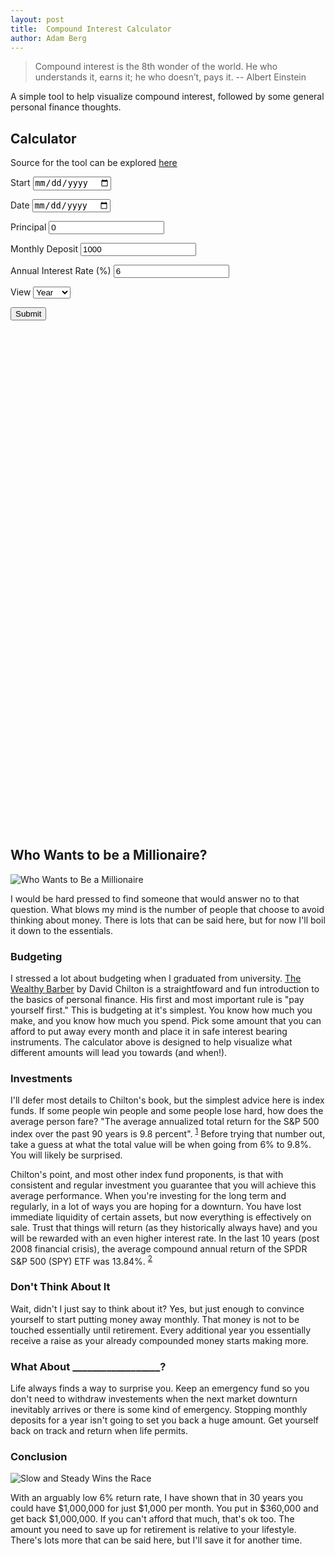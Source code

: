 ```yaml
---
layout: post
title:  Compound Interest Calculator
author: Adam Berg
---
```


> Compound interest is the 8th wonder of the world.  He who understands it, earns it; he who doesn’t, pays it.
> -- Albert Einstein

A simple tool to help visualize compound interest, followed by some general personal finance thoughts.

<!--more-->

## Calculator

Source for the tool can be explored [here](https://jsfiddle.net/devtails/71cjrfzg/2/)

<script src="https://code.highcharts.com/highcharts.src.js"></script>
<script src="https://momentjs.com/downloads/moment.min.js"></script>

<label for="start">Start</label>
<input id="start" name="start" type="date"/>

<label for="end">Date</label>
<input id="end" name="end" type="date"/>

<label for="principal">Principal</label>
<input id="principal" name="principal" type="number" value="0"/>

<label for="monthly">Monthly Deposit</label>
<input id="monthly" name="monthly" type="number" value="1000"/>

<label for="interest">Annual Interest Rate (%)</label>
<input id="interest" name="interest" type="number" value="6"/>

<label for="view">View</label>
<select id="view" name="view">
    <option value="month">Month</option>
    <option value="year" selected>Year</option>
</select>

<button id="submit">Submit</button>

<div id="container" style="width:100%; height:800px;"></div>
<script>
    function calulate() {
        const startInput = document.getElementById("start");
        const endInput = document.getElementById("end");
        const principalInput = document.getElementById("principal");
        const interestInput = document.getElementById("interest");
        const monthlyInput = document.getElementById("monthly");
        const viewInput = document.getElementById("view");

        let isMonthly = viewInput.value === "month";

        let startMoment = new moment(startInput.value);
        let endMoment = new moment(endInput.value);

        let principal = Number(principalInput.value);
        let monthlyDeposit = Number(monthlyInput.value);
        let periodMonths = endMoment.diff(startMoment, "month") + 1;
        let annualInterestRate = Number(interestInput.value) / 100;

        let compoundedData = [principal];
        let interestData = [0];
        let principalData = [principal];

        for (let i = 1; i < periodMonths; i++) {
            let lastAmount = compoundedData[i - 1];
            let newTotalBeforeInterest = lastAmount + monthlyDeposit;
            let newTotalAfterInterest = Math.round(newTotalBeforeInterest * (1 + annualInterestRate / 12));
            let interest = newTotalAfterInterest - newTotalBeforeInterest;

            principalData.push(principalData[i - 1] + monthlyDeposit);
            interestData.push(interestData[i - 1] + interest);
            compoundedData.push(newTotalAfterInterest);
        }

        let finalCompoundedData = [];
        let finalInterestData = [];
        let finalPrincipalData = [];

        let numPeriodsPerPoint = isMonthly ? 1 : 12

        for (let i = 0; i < periodMonths; i += numPeriodsPerPoint) {
            finalCompoundedData.push({
                y: compoundedData[i]
            });
            finalInterestData.push({
                y: interestData[i]
            });
            finalPrincipalData.push({
                y: principalData[i]
            });
        }

        var myChart = Highcharts.chart('container', {
            chart: {
                type: 'column'
            },
            title: {
                text: 'Compound Interest'
            },
            xAxis: {
                title: {
                    text: 'Month'
                },
                labels: {
                    formatter() {
                        let unit = isMonthly ? "month" : "y";
                        return moment(startMoment).add(this.value, unit).format("YYYY-MM");
                    }
                }
            },
            yAxis: {
                title: {
                    text: '$$$'
                }
            },
            series: [{
                name: "Compounded",
                data: finalCompoundedData
            }, {
                name: "Principal",
                data: finalPrincipalData
            },
            {
                name: "Interest",
                data: finalInterestData,
            }
            ]
        });
    }
    document.getElementById("submit").addEventListener("click", calulate);
    document.addEventListener('DOMContentLoaded', function () {
        document.getElementById("start").valueAsDate = new Date();
        document.getElementById("end").valueAsDate = moment().add(30, "y").toDate();
        calulate();
    });
</script>

## Who Wants to be a Millionaire?

![Who Wants to Be a Millionaire](https://media.giphy.com/media/3h4EfNUQR02HBk6hpU/giphy.gif)

I would be hard pressed to find someone that would answer no to that question.  What blows my mind is the number of people that choose to avoid thinking about money.  There is lots that can be said here, but for now I'll boil it down to the essentials.

### Budgeting

I stressed a lot about budgeting when I graduated from university.  [The Wealthy Barber](https://www.amazon.ca/Wealthy-Barber-Successful-Financial-Planning/dp/0773762167) by David Chilton is a straightfoward and fun introduction to the basics of personal finance.  His first and most important rule is "pay yourself first."  This is budgeting at it's simplest.  You know how much you make, and you know how much you spend.  Pick some amount that you can afford to put away every month and place it in safe interest bearing instruments.  The calculator above is designed to help visualize what different amounts will lead you towards (and when!).

### Investments

I'll defer most details to Chilton's book, but the simplest advice here is index funds.  If some people win people and some people lose hard, how does the average person fare?  "The average annualized total return for the S&P 500 index over the past 90 years is 9.8 percent".  <sup><a href="https://www.cnbc.com/2017/06/18/the-sp-500-has-already-met-its-average-return-for-a-full-year.html#:~:text=The%20average%20annualized%20total%20return,90%20years%20is%209.8%20percent.">1</a></sup>  Before trying that number out, take a guess at what the total value will be when going from 6% to 9.8%.  You will likely be surprised.

Chilton's point, and most other index fund proponents, is that with consistent and regular investment you guarantee that you will achieve this average performance.  When you're investing for the long term and regularly, in a lot of ways you are hoping for a downturn.  You have lost immediate liquidity of certain assets, but now everything is effectively on sale.  Trust that things will return (as they historically always have) and you will be rewarded with an even higher interest rate.  In the last 10 years (post 2008 financial crisis), the average compound annual return of the SPDR S&P 500 (SPY) ETF was 13.84%. <sup><a href="http://www.lazyportfolioetf.com/etf/spdr-sp-500-spy/#:~:text=In%20the%20last%2010%20years,with%20a%2013.33%25%20standard%20deviation.">2</a></sup>

### Don't Think About It

Wait, didn't I just say to think about it?  Yes, but just enough to convince yourself to start putting money away monthly.  That money is not to be touched essentially until retirement.  Every additional year you essentially receive a raise as your already compounded money starts making more.  

### What About __________________?

Life always finds a way to surprise you.  Keep an emergency fund so you don't need to withdraw investements when the next market downturn inevitably arrives or there is some kind of emergency.  Stopping monthly deposits for a year isn't going to set you back a huge amount.  Get yourself back on track and return when life permits.

### Conclusion

![Slow and Steady Wins the Race](https://media.giphy.com/media/6KoZJly4uLqMg/giphy.gif)

With an arguably low 6% return rate, I have shown that in 30 years you could have $1,000,000 for just $1,000 per month.  You put in $360,000 and get back $1,000,000.  If you can't afford that much, that's ok too.  The amount you need to save up for retirement is relative to your lifestyle.  There's lots more that can be said here, but I'll save it for another time.